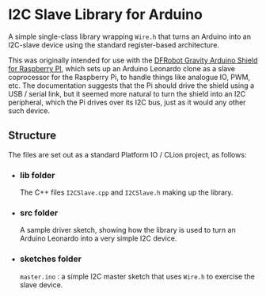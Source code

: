 # I2C Slave Library for Arduino #

A simple single-class library wrapping `Wire.h` that turns an Arduino into 
an I2C-slave device using the standard register-based architecture.


This was originally intended for use with the 
[DFRobot Gravity Arduino Shield for Raspberry PI](https://www.dfrobot.com/product-1211.html), which sets up an Arduino Leonardo clone as a slave coprocessor for the Raspberry Pi, 
to handle things like analogue IO, PWM, etc. The documentation suggests
that the Pi should drive the shield using a USB / serial link, but it 
seemed more natural to turn the shield into an I2C peripheral, which the 
Pi drives over its I2C bus, just as it would any other such device.

## Structure ##

The files are set out as a standard Platform IO / CLion project, as follows:

- ### lib folder ###
  The C++ files `I2CSlave.cpp` and `I2CSlave.h` making up the library.
- ### src folder ###
  A sample driver sketch, showing how the library is used to turn an 
  Arduino Leonardo into a very simple I2C device. 
- ### sketches folder ###
  `master.ino` : a simple I2C master sketch that uses `Wire.h` to exercise 
  the slave device.



